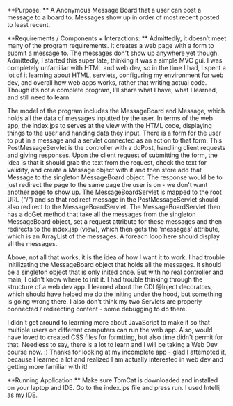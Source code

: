 **Purpose: ** A Anonymous Message Board that a user can post a message to a board to. Messages show up in order of most recent posted to least recent. 

**Requirements / Components + Interactions: **
Admittedly, it doesn’t meet many of the program requirements. It creates a web page with a form to submit a message to. The messages don't show up anywhere yet though.
Admittedly, I started this super late, thinking it was a simple MVC gui. I was completely unfamiliar with HTML and web dev, so in the time I had, I spent a lot of it learning about HTML, servlets, configuring my environment for web dev,
and overall how web apps works, rather that writing actual code. Though it’s not a complete program, I’ll share what I have, what I learned, and still need to learn.

The model of the program includes the MessageBoard and Message, which holds all the data of messages inputted by the user. In terms of the web app, the index.jps
to serves at the view with the HTML code, displaying things to the user and handing data they input. There is a form for the user to put in a message and a servlet connected as an action to that form. 
This PostMessageServlet is the controller with a doPost, handling client requests and giving responses. Upon the client request of submitting the form, the idea is that it should grab the text
from the request, check the text for validity, and create a Message object with it and then store add that Message to the singleton MessageBoard object. 
The response would be to just redirect the page to the same page the user is on - we don't want another page to show up. 
The MessageBoardServlet is mapped to the root URL ("/") and so that redirect message in the PostMessageServlet should also redirect to the MessageBoardServlet. 
The MessageBoardServlet then has a doGet method that take all the messages from the singleton MessageBoard object, set a request attribute for these messages and then redirects 
to the index.jsp (view), which then gets the 'messages' attribute, which is an ArrayList of the messages. A foreach loop here should display all the messages.

Above, not all that works, it is the idea of how I want it to work. I had trouble initilizating the MessageBoard object that holds all the messages. It should be a singleton object that is only inited once.
But with no real controller and main, I didn't know where to init it. I had trouble thinking through the structure of a web dev app. I learned about the CDI @Inject decorators, which should have helped me do the initing under the hood, but 
something is going wrong there. I also don't think my two Servlets are properly connected / redirecting content - some debugging to do there. 

I didn't get around to learning more about JavaScript to make it so that multiple users on different computers can run the web app. Also, would have loved to created CSS files 
for formtting, but also time didn't permit for that. Needless to say, there is a lot to learn and I will be taking a Web Dev course now. :) Thanks for looking at my incomplete app - glad I 
attempted it, because I learned a lot and realized I am actually interested in web dev and getting more familiar with it!

**Running Application **
Make sure TomCat is downloaded and installed on your laptop and IDE. Go to the index.jps file and press run. I used Intellij as my IDE. 
